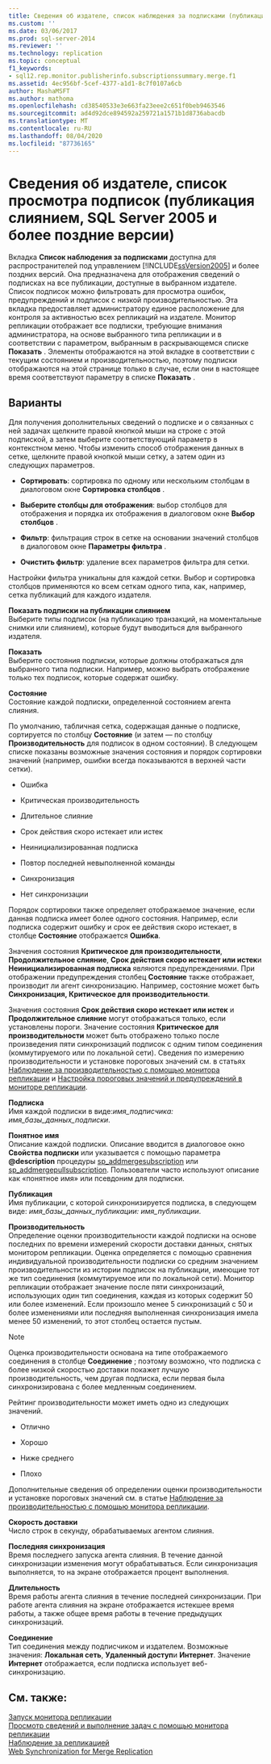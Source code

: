 ```yaml
---
title: Сведения об издателе, список наблюдения за подписками (публикация слиянием, SQL Server 2005 и более поздние версии) | Документация Майкрософт
ms.custom: ''
ms.date: 03/06/2017
ms.prod: sql-server-2014
ms.reviewer: ''
ms.technology: replication
ms.topic: conceptual
f1_keywords:
- sql12.rep.monitor.publisherinfo.subscriptionssummary.merge.f1
ms.assetid: 4ec956bf-5cef-4377-a1d1-8c7f0107a6cb
author: MashaMSFT
ms.author: mathoma
ms.openlocfilehash: cd38540533e3e663fa23eee2c651f0beb9463546
ms.sourcegitcommit: ad4d92dce894592a259721a1571b1d8736abacdb
ms.translationtype: MT
ms.contentlocale: ru-RU
ms.lasthandoff: 08/04/2020
ms.locfileid: "87736165"
---
```

# <a name="publisher-information-subscription-watch-list-merge-publication-sql-server-2005-and-later"></a>Сведения об издателе, список просмотра подписок (публикация слиянием, SQL Server 2005 и более поздние версии)
   Вкладка **Список наблюдения за подписками** доступна для распространителей под управлением [!INCLUDE[ssVersion2005](../../includes/ssversion2005-md.md)] и более поздних версий. Она предназначена для отображения сведений о подписках на все публикации, доступные в выбранном издателе. Список подписок можно фильтровать для просмотра ошибок, предупреждений и подписок с низкой производительностью. Эта вкладка предоставляет администратору единое расположение для контроля за активностью всех репликаций на издателе. Монитор репликации отображает все подписки, требующие внимания администратора, на основе выбранного типа репликации и в соответствии с параметром, выбранным в раскрывающемся списке **Показать** . Элементы отображаются на этой вкладке в соответствии с текущим состоянием и производительностью, поэтому подписки отображаются на этой странице только в случае, если они в настоящее время соответствуют параметру в списке **Показать** .  
  
## <a name="options"></a>Варианты  
 Для получения дополнительных сведений о подписке и о связанных с ней задачах щелкните правой кнопкой мыши на строке с этой подпиской, а затем выберите соответствующий параметр в контекстном меню. Чтобы изменить способ отображения данных в сетке, щелкните правой кнопкой мыши сетку, а затем один из следующих параметров.  
  
-   **Сортировать**: сортировка по одному или нескольким столбцам в диалоговом окне **Сортировка столбцов** .  
  
-   **Выберите столбцы для отображения**: выбор столбцов для отображения и порядка их отображения в диалоговом окне **Выбор столбцов** .  
  
-   **Фильтр**: фильтрация строк в сетке на основании значений столбцов в диалоговом окне **Параметры фильтра** .  
  
-   **Очистить фильтр**: удаление всех параметров фильтра для сетки.  
  
 Настройки фильтра уникальны для каждой сетки. Выбор и сортировка столбцов применяются ко всем сеткам одного типа, как, например, сетка публикаций для каждого издателя.  
  
 **Показать подписки на публикации слиянием**  
 Выберите типы подписок (на публикацию транзакций, на моментальные снимки или слиянием), которые будут выводиться для выбранного издателя.  
  
 **Показать**  
 Выберите состояния подписки, которые должны отображаться для выбранного типа подписки. Например, можно выбрать отображение только тех подписок, которые содержат ошибку.  
  
 **Состояние**  
 Состояние каждой подписки, определенной состоянием агента слияния.  
  
 По умолчанию, табличная сетка, содержащая данные о подписке, сортируется по столбцу **Состояние** (и затем — по столбцу **Производительность** для подписок в одном состоянии). В следующем списке показаны возможные значения состояния и порядок сортировки значений (например, ошибки всегда показываются в верхней части сетки).  
  
-   Ошибка  
  
-   Критическая производительность  
  
-   Длительное слияние  
  
-   Срок действия скоро истекает или истек  
  
-   Неинициализированная подписка  
  
-   Повтор последней невыполненной команды  
  
-   Синхронизация  
  
-   Нет синхронизации  
  
 Порядок сортировки также определяет отображаемое значение, если данная подписка имеет более одного состояния. Например, если подписка содержит ошибку и срок ее действия скоро истекает, в столбце **Состояние** отображается **Ошибка**.  
  
 Значения состояния **Критическое для производительности**, **Продолжительное слияние**, **Срок действия скоро истекает или истек**и **Неинициализированная подписка** являются предупреждениями. При отображении предупреждения столбец **Состояние** также отображает, производит ли агент синхронизацию. Например, состояние может быть **Синхронизация, Критическое для производительности**.  
  
 Значения состояния **Срок действия скоро истекает или истек** и **Продолжительное слияние** могут отображаться только, если установлены пороги. Значение состояния **Критическое для производительности** может быть отображено только после произведения пяти синхронизаций подписок с одним типом соединения (коммутируемого или по локальной сети). Сведения по измерению производительности и установке пороговых значений см. в статьях [Наблюдение за производительностью с помощью монитора репликации](monitor/monitor-performance-with-replication-monitor.md) и [Настройка пороговых значений и предупреждений в мониторе репликации](monitor/set-thresholds-and-warnings-in-replication-monitor.md).  
  
 **Подписка**  
 Имя каждой подписки в виде:*имя_подписчика: имя_базы_данных_подписки*.  
  
 **Понятное имя**  
 Описание каждой подписки. Описание вводится в диалоговое окно **Свойства подписки** или указывается с помощью параметра **@description** процедуры [sp_addmergesubscription](/sql/relational-databases/system-stored-procedures/sp-addmergesubscription-transact-sql) или [sp_addmergepullsubscription](/sql/relational-databases/system-stored-procedures/sp-addmergepullsubscription-transact-sql). Пользователи часто используют описание как «понятное имя» или псевдоним для подписки.  
  
 **Публикация**  
 Имя публикации, с которой синхронизируется подписка, в следующем виде: *имя_базы_данных_публикации: имя_публикации*.  
  
 **Производительность**  
 Определение оценки производительности каждой подписки на основе последних по времени измерений скорости доставки данных, снятых монитором репликации. Оценка определяется с помощью сравнения индивидуальной производительности подписки со средним значением производительности из истории подписок на публикации, имеющие тот же тип соединения (коммутируемое или по локальной сети). Монитор репликации отображает значение после пяти синхронизаций, использующих один тип соединения, каждая из которых содержит 50 или более изменений. Если произошло менее 5 синхронизаций с 50 и более изменениями или последняя выполненная синхронизация имела менее 50 изменений, то этот столбец остается пустым.  
  
> [!NOTE]  
>  Оценка производительности основана на типе отображаемого соединения в столбце **Соединение** ; поэтому возможно, что подписка с более низкой скоростью доставки покажет лучшую производительность, чем другая подписка, если первая была синхронизирована с более медленным соединением.  
  
 Рейтинг производительности может иметь одно из следующих значений.  
  
-   Отлично  
  
-   Хорошо  
  
-   Ниже среднего  
  
-   Плохо  
  
 Дополнительные сведения об определении оценки производительности и установке пороговых значений см. в статье [Наблюдение за производительностью с помощью монитора репликации](monitor/monitor-performance-with-replication-monitor.md).  
  
 **Скорость доставки**  
 Число строк в секунду, обрабатываемых агентом слияния.  
  
 **Последняя синхронизация**  
 Время последнего запуска агента слияния. В течение данной синхронизации изменения могут обрабатываться. Если синхронизация выполняется, то на экране отображается процент выполнения.  
  
 **Длительность**  
 Время работы агента слияния в течение последней синхронизации. При работе агента слияния на экране отображается истекшее время работы, а также общее время работы в течение предыдущих синхронизаций.  
  
 **Соединение**  
 Тип соединения между подписчиком и издателем. Возможные значения: **Локальная сеть**, **Удаленный доступ**и **Интернет**. Значение **Интернет** отображается, если подписка использует веб-синхронизацию.  
  
## <a name="see-also"></a>См. также:  
 [Запуск монитора репликации](monitor/start-the-replication-monitor.md)   
 [Просмотр сведений и выполнение задач с помощью монитора репликации](monitor/view-information-and-perform-tasks-replication-monitor.md)   
 [Наблюдение за репликацией](monitoring-replication.md)   
 [Web Synchronization for Merge Replication](web-synchronization-for-merge-replication.md)  
  
  
